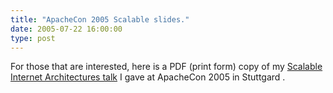 ```yaml
---
title: "ApacheCon 2005 Scalable slides."
date: 2005-07-22 16:00:00
type: post
---
```


For those that are interested, here is a PDF (print form) copy of my <a href="http://www.omniti.com/~jesus/misc/Scalable_print.pdf">Scalable Internet Architectures talk</a> I gave at ApacheCon 2005 in Stuttgard .
